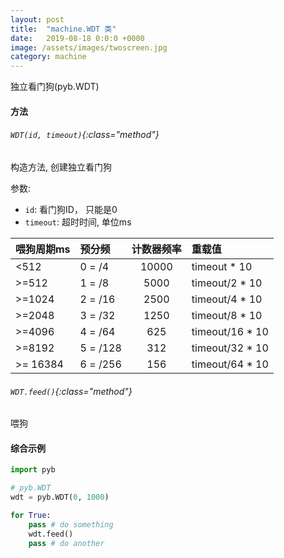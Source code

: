 ```yaml
---
layout: post
title:  "machine.WDT 类"
date:   2019-08-18 0:0:0 +0000
image: /assets/images/twoscreen.jpg
category: machine
---
```



独立看门狗(pyb.WDT)

#### 方法

###### `WDT(id, timeout)`{:class="method"}
    
构造方法, 创建独立看门狗

参数:
- `id`: 看门狗ID， 只能是0
- `timeout`: 超时时间, 单位ms

| 喂狗周期ms    |	预分频    |	计数器频率    |	重载值             |
|:--          |:--          |:--:         |:--                |
| <512	      |0 = /4	    | 10000	      | timeout * 10      |
| >=512	      |1 = /8	    | 5000	      | timeout/2 * 10    |
| >=1024	  |2 = /16      | 2500	      | timeout/4 * 10    |
| >=2048	  |3 = /32      | 1250	      | timeout/8 * 10    |
| >=4096	  |4 = /64      | 625	      | timeout/16 * 10   |
| >=8192	  |5 = /128     | 312	      | timeout/32 * 10   |
| >= 16384	  |6 = /256     | 156	      | timeout/64 * 10   |

###### `WDT.feed()`{:class="method"}

喂狗


#### 综合示例

```python
import pyb

# pyb.WDT
wdt = pyb.WDT(0, 1000)

for True:
    pass # do something
    wdt.feed()
    pass # do another
```
<br>